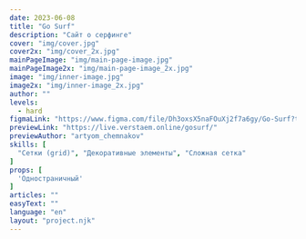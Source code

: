 ```yaml
---
date: 2023-06-08
title: "Go Surf"
description: "Сайт о серфинге"
cover: "img/cover.jpg"
cover2x: "img/cover_2x.jpg"
mainPageImage: "img/main-page-image.jpg"
mainPageImage2x: "img/main-page-image_2x.jpg"
image: "img/inner-image.jpg"
image2x: "img/inner-image_2x.jpg"
author: ""
levels:
  - hard
figmaLink: "https://www.figma.com/file/Dh3oxsX5naFOuXj2f7a6gy/Go-Surf?type=design&node-id=0%3A1&t=YRHfYkRZqlPqcvVJ-1"
previewLink: "https://live.verstaem.online/gosurf/"
previewAuthor: "artyom_chemnakov"
skills: [
  "Сетки (grid)", "Декоративные элементы", "Сложная сетка"
]
props: [
  'Одностраничный'
]
articles: ""
easyText: ""
language: "en"
layout: "project.njk"
---
```

